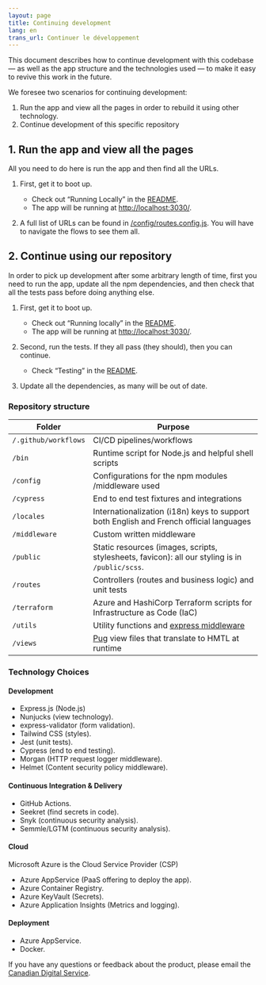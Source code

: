 ```yaml
---
layout: page
title: Continuing development
lang: en
trans_url: Continuer le développement
---
```

This document describes how to continue development with this codebase — as well as the app structure and the technologies used — to make it easy to revive this work in the future.

We foresee two scenarios for continuing development:

1. Run the app and view all the pages in order to rebuild it using other technology.
2. Continue development of this specific repository

## 1. Run the app and view all the pages

All you need to do here is run the app and then find all the URLs.

1. First, get it to boot up.

   * Check out “Running Locally” in the [README](https://github.com/cds-snc/c19-benefits-node/blob/master/README.md).
   * The app will be running at <http://localhost:3030/>.
2. A full list of URLs can be found in [/config/routes.config.js](https://github.com/cds-snc/cra-claim-tax-benefits/blob/master/config/routes.config.js). You will have to navigate the flows to see them all.

## 2. Continue using our repository

In order to pick up development after some arbitrary length of time, first you need to run the app, update all the npm dependencies, and then check that all the tests pass before doing anything else.

1. First, get it to boot up.

   * Check out “Running locally” in the [README](https://github.com/cds-snc/c19-benefits-node/blob/master/README.md).
   * The app will be running at <http://localhost:3030/>.
2. Second, run the tests. If they all pass (they should), then you can continue.

   * Check “Testing” in the [README](https://github.com/cds-snc/c19-benefits-node/blob/master/README.md).
3. Update all the dependencies, as many will be out of date.

### Repository structure

| Folder               | Purpose                                                                                          |
| -------------------- | ------------------------------------------------------------------------------------------------ |
| `/.github/workflows` | CI/CD pipelines/workflows                                                                        |
| `/bin`               | Runtime script for Node.js and helpful shell scripts                                             |
| `/config`            | Configurations for the npm modules<wbr>/middleware used                                          |
| `/cypress`           | End to end test fixtures and integrations                                                        |
| `/locales`           | Internationalization (i18n) keys to support both English and French official languages           |
| `/middleware`        | Custom written middleware                                                                        |
| `/public`            | Static resources (images, scripts, stylesheets, favicon): all our styling is in `/public/scss`.  |
| `/routes`            | Controllers (routes and business logic) and unit tests                                           |
| `/terraform`         | Azure and HashiCorp Terraform scripts for Infrastructure as Code (IaC)                           |
| `/utils`             | Utility functions and [express middleware](https://expressjs.com/en/guide/using-middleware.html) |
| `/views`             | [Pug](https://pugjs.org/api/getting-started.html) view files that translate to HMTL at runtime   |

### Technology Choices

#### Development

* Express.js (Node.js)
* Nunjucks (view technology).
* express-validator (form validation).
* Tailwind CSS (styles).
* Jest (unit tests).
* Cypress (end to end testing).
* Morgan (HTTP request logger middleware).
* Helmet (Content security policy middleware).

#### Continuous Integration & Delivery

* GitHub Actions.
* Seekret (find secrets in code).
* Snyk (continuous security analysis).
* Semmle/LGTM (continuous security analysis).

#### Cloud

Microsoft Azure is the Cloud Service Provider (CSP)

* Azure AppService (PaaS offering to deploy the app).
* Azure Container Registry.
* Azure KeyVault (Secrets).
* Azure Application Insights (Metrics and logging).

#### Deployment

* Azure AppService.
* Docker.

If you have any questions or feedback about the product, please email the [Canadian Digital Service](mailto:cds-snc@tbs-sct.gc.ca).